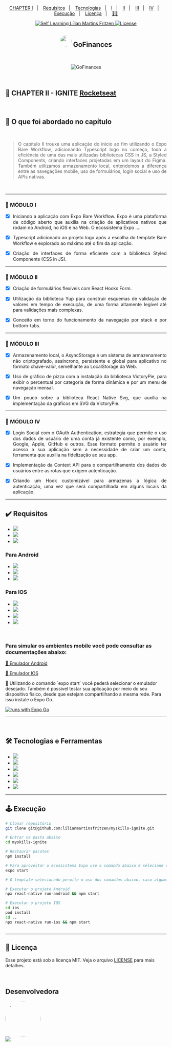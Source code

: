 <p align="center">
  <a href="#CHAPTERII">CHAPTER I</a>&nbsp;&nbsp;&nbsp;|&nbsp;&nbsp;&nbsp;
  <a href="#requisitos">Requisitos</a>&nbsp;&nbsp;&nbsp;|&nbsp;&nbsp;&nbsp;
  <a href="#tecnologias">Tecnologias</a>&nbsp;&nbsp;&nbsp;|&nbsp;&nbsp;&nbsp;
  <a href="#I">I</a>&nbsp;&nbsp;&nbsp;|&nbsp;&nbsp;&nbsp;
  <a href="#II">II</a>&nbsp;&nbsp;&nbsp;|&nbsp;&nbsp;&nbsp;
  <a href="#III">III</a>&nbsp;&nbsp;&nbsp;|&nbsp;&nbsp;&nbsp;
  <a href="#IV">IV</a>&nbsp;&nbsp;&nbsp;|&nbsp;&nbsp;&nbsp;
  <a href="#execucao">Execução</a>&nbsp;&nbsp;&nbsp;|&nbsp;&nbsp;&nbsp;
  <a href="#licenca">Licença</a>&nbsp;&nbsp;&nbsp;|&nbsp;&nbsp;&nbsp;
  <a href="#desenvolvedora">🙋‍♀️</a>
</p>

<p align="center">
<a href="https://github.com/lilianmartinsfritzen">
  <img src="https://img.shields.io/static/v1?label=self-learning&message=LMF&color=49AA26&labelColor=000000" alt="Self Learning Lílian Martins Fritzen" />
</a>
<a href="https://github.com/lilianmartinsfritzen/myskills-ignite/blob/main/LICENSE">
  <img alt="License" src="https://img.shields.io/static/v1?label=license&message=MIT&color=49AA26&labelColor=000000" />
</a>
</p>

<h2 align="center"> 
  <img src="https://user-images.githubusercontent.com/83084256/180624560-4e8da4a9-aba7-4e9a-b089-d5110d8bf5fa.png" width="36" height="36" style="border-radius: 18px"/> 
  GoFinances 
</h2>
<br>
<div align="center">

![GoFinances](https://user-images.githubusercontent.com/83084256/180624460-7d34e70c-6d9c-4b78-b034-ab1c128f9208.png)

</div>
<br>

<h2 id="CHAPTERII">
  🚀 CHAPTER II - IGNITE <a href="https://www.rocketseat.com.br/">Rocketseat
</a>
</h2>
<br>
<div align="justify">

<h2> 📝 O que foi abordado no capítulo</h2>
<br>

> O capítulo II trouxe uma aplicação do início ao fim utilizando o Expo Bare Workflow, adicionando Typescript logo no começo, toda a eficiência de uma das mais utilizadas bibliotecas CSS in JS, a Styled Components, criando interfaces projetadas em um layout do Figma. Também utilizamos armazenamento local, entendemos a diferença entre as navegações mobile, uso de formulários, login social e uso de APIs nativas.

<br>
<hr>
<h3 id="I">📱 MÓDULO I</h3>

- [x] Iniciando a aplicação com Expo Bare Workflow. Expo é uma plataforma de código aberto que auxilia na criação de aplicativos nativos que rodam no Android, no iOS e na Web. O ecossistema Expo ….

- [x] Typescript adicionado ao projeto logo após a escolha do template Bare Workflow e explorado ao máximo até o fim da aplicação.

- [x] Criação de interfaces de forma eficiente com a biblioteca Styled Components (CSS in JS).
<hr>

<h3 id="II">📱 MÓDULO II</h3>

- [x] Criação de formulários flexíveis com React Hooks Form.

- [x] Utilização da biblioteca Yup para construir esquemas de validação de valores em tempo de execução, de uma forma altamente legível até para validações mais complexas.

- [x] Conceito em torno do funcionamento da navegação por stack e por bottom-tabs.
<hr>

<h3 id="III">📱 MÓDULO III</h3>

- [x] Armazenamento local, o AsyncStorage é um sistema de armazenamento não criptografado, assíncrono, persistente e global para aplicativo no formato chave-valor, semelhante ao LocalStorage da Web.

- [x] Uso de gráfico de pizza com a instalação da biblioteca VictoryPie, para exibir o percentual por categoria de forma dinâmica e por um menu de navegação mensal.

- [x] Um pouco sobre a biblioteca React Native Svg, que auxilia na implementação da gráficos em SVG da VictoryPie.
<hr>

<h3 id="IV">📱 MÓDULO IV</h3>

- [x] Login Social com o OAuth Authentication, estratégia que permite o uso dos dados de usuário de uma conta já existente como, por exemplo, Google, Apple, GitHub e outros. Esse formato permite o usuário ter acesso a sua aplicação sem a necessidade de criar um conta, ferramenta que auxilia na fidelização ao seu app.

- [x] Implementação da Context API para o compartilhamento dos dados do usuários entre as rotas que exigem autenticação.

- [x] Criando um Hook customizável para armazenas a lógica de autenticação, uma vez que será compartilhada em alguns locais da aplicação.
</div>

<hr>

<h2 id="requisitos">✔️ Requisitos</h2>

- <img src="https://img.shields.io/badge/Node.js-339933?style=for-the-badge&logo=nodedotjs&logoColor=white"/>
- <img src="https://img.shields.io/badge/npm-CB3837?style=for-the-badge&logo=npm&logoColor=white"/>
- <img src="https://img.shields.io/badge/Expo-1B1F23?style=for-the-badge&logo=expo&logoColor=white">

<h3> Para Android </h3>

- <img src="https://img.shields.io/badge/Java-ED8B00?style=for-the-badge&logo=java&logoColor=white">
- <img src="https://img.shields.io/badge/Android_Studio-3DDC84?style=for-the-badge&logo=android-studio&logoColor=white" />
- <img src="https://img.shields.io/badge/gradle-02303A?style=for-the-badge&logo=gradle&logoColor=white"/>

<h3> Para IOS</h3>

- <img src="https://img.shields.io/badge/homebrew-2e2b24?style=for-the-badge&logo=homebrew&logoColor=white"/>

- <img src="https://img.shields.io/badge/watchman-4456e6?style=for-the-badge&logo=watchman&logoColor=white"/>

- <img src="https://img.shields.io/badge/cocoapods-FA2A02?style=for-the-badge&logo=cocoapods&logoColor=white"/>

- <img src="https://img.shields.io/badge/Xcode-007ACC?style=for-the-badge&logo=Xcode&logoColor=white"/>

<br>
<h3>Para simular os ambientes mobile você pode consultar as documentações abaixo:</h3>
<p><a href="https://developer.android.com/studio/run/emulator?authuser=2">📑 Emulador Android</a></p>

<p><a href="https://developer.apple.com/documentation/xcode/running-your-app-in-the-simulator-or-on-a-device">📑 Emulador IOS</a></p>

<p>🏅 Utilizando o comando `expo start` você pederá selecionar o emulador desejado. Também é possível testar sua aplicação por meio do seu dispositivo físico, desde que estejam compartilhando a mesma rede. Para isso instale o Expo Go.</p>

[![runs with Expo Go](https://img.shields.io/badge/Runs%20with%20Expo%20Go-4630EB.svg?style=flat-square&logo=EXPO&labelColor=f3f3f3&logoColor=000)](https://expo.dev/client)

<hr>

<br>
<h2 id="tecnologias">🛠 Tecnologias e Ferramentas</h2>

- <img src="https://img.shields.io/badge/GIT-E44C30?style=for-the-badge&logo=git&logoColor=white"/>
- <img src="https://img.shields.io/badge/GitHub-100000?style=for-the-badge&logo=github&logoColor=white"/>
- <img src="https://img.shields.io/badge/JavaScript-323330?style=for-the-badge&logo=javascript&logoColor=F7DF1E" />
- <img src="https://img.shields.io/badge/React_Native-20232A?style=for-the-badge&logo=react&logoColor=61DAFB"/>
- <img src="https://img.shields.io/badge/TypeScript-007ACC?style=for-the-badge&logo=typescript&logoColor=white" />
- <img src="https://img.shields.io/badge/styled--components-DB7093?style=for-the-badge&logo=styled-components&logoColor=white">

<hr>

<h2 id="execucao">🕹 Execução</h2>

```bash
# Clonar repositório
git clone git@github.com:lilianmartinsfritzen/myskills-ignite.git

# Entrar na pasta abaixo
cd myskills-ignite

# Restaurar pacotes
npm install

# Para aproveitar o ecossistema Expo use o comando abaixo e selecione o emulador desejado
expo start

# O template selecionado permite o uso dos comandos abaixo, caso alguma implementação adicional ainda não tenha integração com o Expo

# Executar o projeto Android
npx react-native run-android && npm start

# Executar o projeto IOS
cd ios
pod install
cd ..
npx react-native run-ios && npm start



```

<hr>

<h2 id="licenca">📃 Licença</h2>

Esse projeto está sob a licença MIT. Veja o arquivo [LICENSE](https://github.com/lilianmartinsfritzen/myskills-ignite/blob/main/LICENSE) para mais detalhes.

<br>

<h2 id="desenvolvedora">Desenvolvedora</h2>
  <img src="https://user-images.githubusercontent.com/83084256/180618959-7691ab72-29fd-413f-a489-d3206831231b.jpeg" width="110" height="110" style="border-radius: 65px" /> <br>
<a href="https://www.linkedin.com/in/lilian-martins-fritzen/" target="blank">
  <img src="https://img.shields.io/badge/LinkedIn-0077B5?style=for-the-badge&logo=linkedin&logoColor=white" />
</a>
